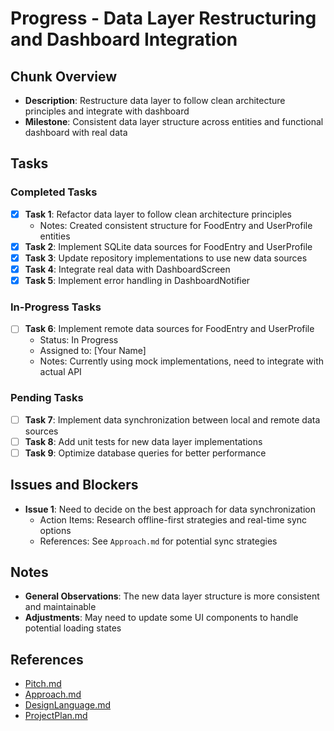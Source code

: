 # Progress - Data Layer Restructuring and Dashboard Integration

## Chunk Overview

- **Description**: Restructure data layer to follow clean architecture principles and integrate with dashboard
- **Milestone**: Consistent data layer structure across entities and functional dashboard with real data

## Tasks

### Completed Tasks

- [x] **Task 1**: Refactor data layer to follow clean architecture principles
  - Notes: Created consistent structure for FoodEntry and UserProfile entities
- [x] **Task 2**: Implement SQLite data sources for FoodEntry and UserProfile
- [x] **Task 3**: Update repository implementations to use new data sources
- [x] **Task 4**: Integrate real data with DashboardScreen
- [x] **Task 5**: Implement error handling in DashboardNotifier

### In-Progress Tasks

- [ ] **Task 6**: Implement remote data sources for FoodEntry and UserProfile
  - Status: In Progress
  - Assigned to: [Your Name]
  - Notes: Currently using mock implementations, need to integrate with actual API

### Pending Tasks

- [ ] **Task 7**: Implement data synchronization between local and remote data sources
- [ ] **Task 8**: Add unit tests for new data layer implementations
- [ ] **Task 9**: Optimize database queries for better performance

## Issues and Blockers

- **Issue 1**: Need to decide on the best approach for data synchronization
  - Action Items: Research offline-first strategies and real-time sync options
  - References: See `Approach.md` for potential sync strategies

## Notes

- **General Observations**: The new data layer structure is more consistent and maintainable
- **Adjustments**: May need to update some UI components to handle potential loading states

## References

- [Pitch.md](./Pitch.md)
- [Approach.md](./Approach.md)
- [DesignLanguage.md](./DesignLanguage.md)
- [ProjectPlan.md](./ProjectPlan.md)